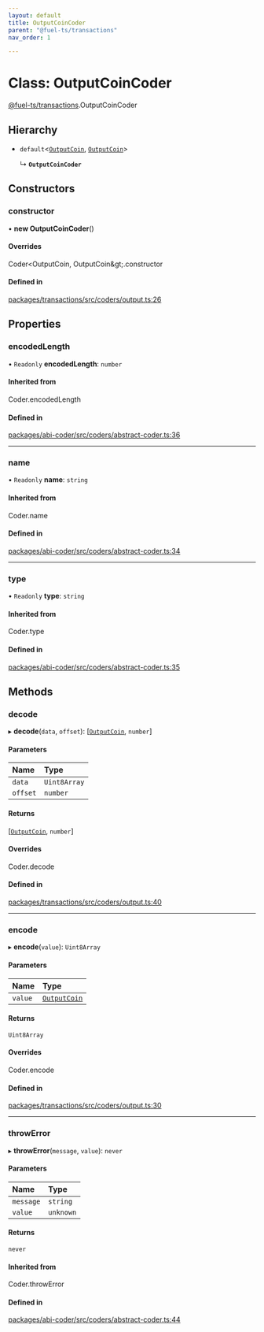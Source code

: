 ```yaml
---
layout: default
title: OutputCoinCoder
parent: "@fuel-ts/transactions"
nav_order: 1

---
```


# Class: OutputCoinCoder

[@fuel-ts/transactions](../index.md).OutputCoinCoder

## Hierarchy

- `default`<[`OutputCoin`](../index.md#outputcoin), [`OutputCoin`](../index.md#outputcoin)\>

  ↳ **`OutputCoinCoder`**

## Constructors

### constructor

• **new OutputCoinCoder**()

#### Overrides

Coder&lt;OutputCoin, OutputCoin\&gt;.constructor

#### Defined in

[packages/transactions/src/coders/output.ts:26](https://github.com/FuelLabs/fuels-ts/blob/master/packages/transactions/src/coders/output.ts#L26)

## Properties

### encodedLength

• `Readonly` **encodedLength**: `number`

#### Inherited from

Coder.encodedLength

#### Defined in

[packages/abi-coder/src/coders/abstract-coder.ts:36](https://github.com/FuelLabs/fuels-ts/blob/master/packages/abi-coder/src/coders/abstract-coder.ts#L36)

___

### name

• `Readonly` **name**: `string`

#### Inherited from

Coder.name

#### Defined in

[packages/abi-coder/src/coders/abstract-coder.ts:34](https://github.com/FuelLabs/fuels-ts/blob/master/packages/abi-coder/src/coders/abstract-coder.ts#L34)

___

### type

• `Readonly` **type**: `string`

#### Inherited from

Coder.type

#### Defined in

[packages/abi-coder/src/coders/abstract-coder.ts:35](https://github.com/FuelLabs/fuels-ts/blob/master/packages/abi-coder/src/coders/abstract-coder.ts#L35)

## Methods

### decode

▸ **decode**(`data`, `offset`): [[`OutputCoin`](../index.md#outputcoin), `number`]

#### Parameters

| Name | Type |
| :------ | :------ |
| `data` | `Uint8Array` |
| `offset` | `number` |

#### Returns

[[`OutputCoin`](../index.md#outputcoin), `number`]

#### Overrides

Coder.decode

#### Defined in

[packages/transactions/src/coders/output.ts:40](https://github.com/FuelLabs/fuels-ts/blob/master/packages/transactions/src/coders/output.ts#L40)

___

### encode

▸ **encode**(`value`): `Uint8Array`

#### Parameters

| Name | Type |
| :------ | :------ |
| `value` | [`OutputCoin`](../index.md#outputcoin) |

#### Returns

`Uint8Array`

#### Overrides

Coder.encode

#### Defined in

[packages/transactions/src/coders/output.ts:30](https://github.com/FuelLabs/fuels-ts/blob/master/packages/transactions/src/coders/output.ts#L30)

___

### throwError

▸ **throwError**(`message`, `value`): `never`

#### Parameters

| Name | Type |
| :------ | :------ |
| `message` | `string` |
| `value` | `unknown` |

#### Returns

`never`

#### Inherited from

Coder.throwError

#### Defined in

[packages/abi-coder/src/coders/abstract-coder.ts:44](https://github.com/FuelLabs/fuels-ts/blob/master/packages/abi-coder/src/coders/abstract-coder.ts#L44)
